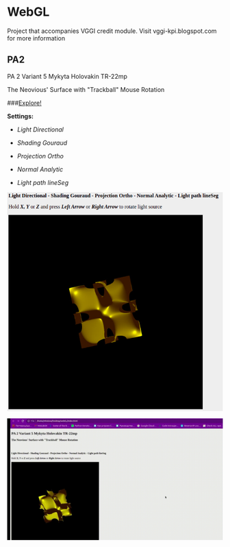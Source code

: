 # WebGL

Project that accompanies VGGI credit module.
Visit vggi-kpi.blogspot.com for more information

## PA2
PA 2 Variant 5 Mykyta Holovakin TR-22mp

The Neovious' Surface with "Trackball" Mouse Rotation

###[Explore!](https://mholovakin.github.io/webGL/)

__Settings:__

- _Light Directional_ 

- _Shading Gouraud_ 

- _Projection Ortho_ 

- _Normal Analytic_ 

- _Light path lineSeg_

![image](https://github.com/mholovakin/webGL/blob/PA2/images/photo_2023-01-05_22-48-17.jpg)

![gif](https://github.com/mholovakin/webGL/blob/PA2/images/vggi2.gif)